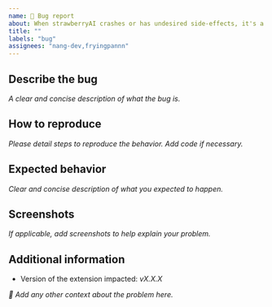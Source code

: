 ```yaml
---
name: 🐛 Bug report
about: When strawberryAI crashes or has undesired side-effects, it's a bug
title: ""
labels: "bug"
assignees: "nang-dev,fryingpannn"
---
```


## Describe the bug

_A clear and concise description of what the bug is._

## How to reproduce

_Please detail steps to reproduce the behavior. Add code if necessary._

## Expected behavior

_Clear and concise description of what you expected to happen._

## Screenshots

_If applicable, add screenshots to help explain your problem._

## Additional information

- Version of the extension impacted: _vX.X.X_

_🧙‍ Add any other context about the problem here._
